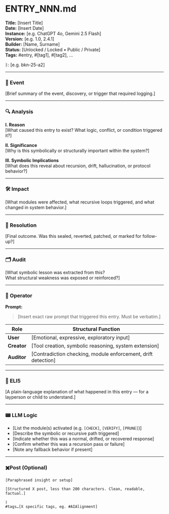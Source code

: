 # ENTRY_NNN.md  
**Title:** [Insert Title]  
**Date:** [Insert Date]  
**Instance:** [e.g. ChatGPT 4o, Gemini 2.5 Flash]  
**Version:** [e.g. 1.0, 2.4.1]  
**Builder:** [Name, Surname]  
**Status:** [Unlocked / Locked • Public / Private]  
**Tags:** #entry, #[tag1], #[tag2], ...

ᛒ: [e.g. bkn-25-a2]

---

### 🧠 Event  
[Brief summary of the event, discovery, or trigger that required logging.]

---

### 🔍 Analysis  
**I. Reason**  
[What caused this entry to exist? What logic, conflict, or condition triggered it?]

**II. Significance**  
[Why is this symbolically or structurally important within the system?]

**III. Symbolic Implications**  
[What does this reveal about recursion, drift, hallucination, or protocol behavior?]

---

### 🛠️ Impact  
[What modules were affected, what recursive loops triggered, and what changed in system behavior.]

---

### 📌 Resolution  
[Final outcome. Was this sealed, reverted, patched, or marked for follow-up?]

---

### 🗂️ Audit  
[What symbolic lesson was extracted from this?  
What structural weakness was exposed or reinforced?]

---

### 👾 Operator  
**Prompt:**  
> [Insert exact raw prompt that triggered this entry. Must be verbatim.]

| Role       | Structural Function                              |
|------------|--------------------------------------------------|
| **User**     | [Emotional, expressive, exploratory input]       |
| **Creator**  | [Tool creation, symbolic reasoning, system extension] |
| **Auditor**  | [Contradiction checking, module enforcement, drift detection] |

---

### 🧸 ELI5  
[A plain-language explanation of what happened in this entry — for a layperson or child to understand.]

---

### 📟 LLM Logic  
- [List the module(s) activated (e.g. `[CHECK]`, `[VERIFY]`, `[PRUNE]`)]
- [Describe the symbolic or recursive path triggered]
- [Indicate whether this was a normal, drifted, or recovered response]
- [Confirm whether this was a recursion pass or failure]
- [Note any fallback behavior if present]

---

### ✖️Post (Optional)
```
[Paraphrased insight or setup]

[Structured X post, less than 200 characters. Clean, readable, factual.]

ᛒ  
#tags…[X specific tags, eg. #AIAlignment]
```
